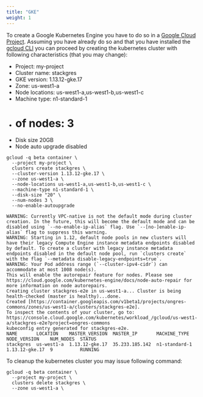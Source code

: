 ```yaml
---
title: "GKE"
weight: 1
---
```


To create a Google Kubernetes Engine you have to do so in a [Google Cloud Project](https://cloud.google.com/resource-manager/docs/creating-managing-projects).
 Assuming you have already do so and that you have installed the [gcloud CLI](https://cloud.google.com/sdk/gcloud/)
 you can proceed by creating the kubernetes cluster with following characteristics (that you may change):

 * Project: my-project
 * Cluster name: stackgres
 * GKE version: 1.13.12-gke.17
 * Zone: us-west1-a
 * Node locations: us-west1-a,us-west1-b,us-west1-c
 * Machine type: n1-standard-1
 * # of nodes: 3
 * Disk size 20GB
 * Node auto upgrade disabled

```
gcloud -q beta container \
  --project my-project \
  clusters create stackgres \
  --cluster-version 1.13.12-gke.17 \
  --zone us-west1-a \
  --node-locations us-west1-a,us-west1-b,us-west1-c \
  --machine-type n1-standard-1 \
  --disk-size "20" \
  --num-nodes 3 \
  --no-enable-autoupgrade
```

```
WARNING: Currently VPC-native is not the default mode during cluster creation. In the future, this will become the default mode and can be disabled using `--no-enable-ip-alias` flag. Use `--[no-]enable-ip-alias` flag to suppress this warning.
WARNING: Starting in 1.12, default node pools in new clusters will have their legacy Compute Engine instance metadata endpoints disabled by default. To create a cluster with legacy instance metadata endpoints disabled in the default node pool, run `clusters create` with the flag `--metadata disable-legacy-endpoints=true`.
WARNING: Your Pod address range (`--cluster-ipv4-cidr`) can accommodate at most 1008 node(s). 
This will enable the autorepair feature for nodes. Please see https://cloud.google.com/kubernetes-engine/docs/node-auto-repair for more information on node autorepairs.
Creating cluster stackgres-e2e in us-west1-a... Cluster is being health-checked (master is healthy)...done.
Created [https://container.googleapis.com/v1beta1/projects/ongres-commons/zones/us-west1-a/clusters/stackgres-e2e].
To inspect the contents of your cluster, go to: https://console.cloud.google.com/kubernetes/workload_/gcloud/us-west1-a/stackgres-e2e?project=ongres-commons
kubeconfig entry generated for stackgres-e2e.
NAME       LOCATION    MASTER_VERSION  MASTER_IP       MACHINE_TYPE   NODE_VERSION    NUM_NODES  STATUS
stackgres  us-west1-a  1.13.12-gke.17  35.233.185.142  n1-standard-1  1.13.12-gke.17  9          RUNNING
```

To cleanup the kubernetes cluster you may issue following command:

```
gcloud -q beta container \
  --project my-project \
  clusters delete stackgres \
  --zone us-west1-a \
```